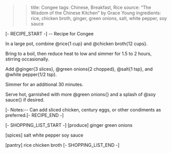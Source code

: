 >> title: Congee
>> tags: Chinese, Breakfast, Rice
>> source: “The Wisdom of the Chinese Kitchen” by Grace Young
>> ingredients: rice, chicken broth, ginger, green onions, salt, white pepper, soy sauce

[- RECIPE_START -]
-- Recipe for Congee

In a large pot, combine @rice{1 cup} and @chicken broth{12 cups}.

Bring to a boil, then reduce heat to low and simmer for 1.5 to 2 hours, stirring occasionally.

Add @ginger{3 slices}, @green onions{2 chopped}, @salt{1 tsp}, and @white pepper{1/2 tsp}.

Simmer for an additional 30 minutes.

Serve hot, garnished with more @green onions{} and a splash of @soy sauce{} if desired.

[- Notes:-- Can add sliced chicken, century eggs, or other condiments as preferred.[- RECIPE_END -]

[- SHOPPING_LIST_START -]
[produce]
ginger
green onions

[spices]
salt
white pepper
soy sauce

[pantry]
rice
chicken broth
[- SHOPPING_LIST_END -]